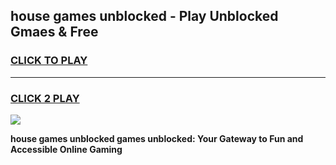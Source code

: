 
## house games unblocked - Play Unblocked Gmaes & Free
<h3>
<a href="https://news.freeplayer.one?title=house_games_unblocked&ref=23F">CLICK TO PLAY</a></h3>
<hr>

<h3>
<a href="https://news.freeplayer.one?title=house_games_unblocked&ref=23F">CLICK 2 PLAY</a>
  
</h3>

<a href="https://news.freeplayer.one?title=house_games_unblocked&ref=23F/"><img src="https://clearcache.store/games.png"></a>


**house games unblocked games unblocked: Your Gateway to Fun and Accessible Online Gaming**
